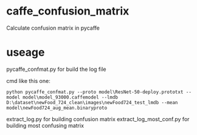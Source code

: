 # caffe_confusion_matrix

Calculate confusion matrix in pycaffe

# useage

pycaffe_confmat.py for build the log file

cmd like this one:

```shell
python pycaffe_confmat.py --proto model\ResNet-50-deploy.prototxt --model model\model_93000.caffemodel --lmdb D:\dataset\newFood_724_clean\images\newFood724_test_lmdb --mean model\newFood724_aug_mean.binaryproto
```

extract_log.py for building confusion matrix
extract_log_most_conf.py for building most confusing matrix